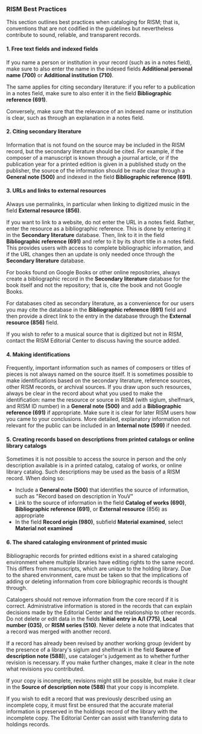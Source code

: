 ### RISM Best Practices

This section outlines best practices when cataloging for RISM; that is, conventions that are not codified in the guidelines but nevertheless contribute to sound, reliable, and transparent records.

#### 1. Free text fields and indexed fields

If you name a person or institution in your record (such as in a notes field), make sure to also enter the name in the indexed fields **Additional personal name (700)** or **Additional institution (710)**.

The same applies for citing secondary literature: if you refer to a publication in a notes field, make sure to also enter it in the field **Bibliographic reference (691)**.  

Conversely, make sure that the relevance of an indexed name or institution is clear, such as through an explanation in a notes field.   

#### 2. Citing secondary literature

Information that is not found on the source may be included in the RISM record, but the secondary literature should be cited. For example, if the composer of a manuscript is known through a journal article, or if the publication year for a printed edition is given in a published study on the publisher, the source of the information should be made clear through a **General note (500)** and indexed in the field **Bibliographic reference (691)**.

#### 3. URLs and links to external resources

Always use permalinks, in particular when linking to digitized music in the field **External resource (856)**.

If you want to link to a website, do not enter the URL in a notes field. Rather, enter the resource as a bibliographic reference. This is done by entering it in the **Secondary literature** database. Then, link to it in the field **Bibliographic reference (691)** and refer to it by its short title in a notes field. This provides users with access to complete bibliographic information, and if the URL changes then an update is only needed once through the **Secondary literature** database.

For books found on Google Books or other online repositories, always create a bibliographic record in the **Secondary literature** database for the book itself and not the repository; that is, cite the book and not Google Books.  

For databases cited as secondary literature, as a convenience for our users you may cite the database in the **Bibliographic reference (691)** field and then provide a direct link to the entry in the database through the **External resource (856)** field.

If you wish to refer to a musical source that is digitized but not in RISM, contact the RISM Editorial Center to discuss having the source added.  

#### 4. Making identifications

Frequently, important information such as names of composers or titles of pieces is not always named on the source itself. It is sometimes possible to make identifications based on the secondary literature, reference sources, other RISM records, or archival sources. If you draw upon such resources, always be clear in the record about what you used to make the identification: name the resource or source in RISM (with siglum, shelfmark, and RISM ID number) in a **General note (500)** and add a **Bibliographic reference (691)** if appropriate. Make sure it is clear for later RISM users how you came to your conclusions. More detailed, explanatory information not relevant for the public can be included in an **Internal note (599)** if needed.

#### 5. Creating records based on descriptions from printed catalogs or online library catalogs

Sometimes it is not possible to access the source in person and the only description available is in a printed catalog, catalog of works, or online library catalog. Such descriptions may be used as the basis of a RISM record. When doing so:  

- Include a **General note (500)** that identifies the source of information, such as "Record based on description in YouV"   
- Link to the source of information in the field **Catalog of works (690)**, **Bibliographic reference (691)**, or **External resource** (856) as appropriate   
- In the field **Record origin (980)**, subfield **Material examined**, select **Material not examined**  

#### 6. The shared cataloging environment of printed music

Bibliographic records for printed editions exist in a shared cataloging environment where multiple libraries have editing rights to the same record. This differs from manuscripts, which are unique to the holding library. Due to the shared environment, care must be taken so that the implications of adding or deleting information from core bibliographic records is thought through.

Catalogers should not remove information from the core record if it is correct. Administrative information is stored in the records that can explain decisions made by the Editorial Center and the relationship to other records. Do not delete or edit data in the fields **Initial entry in A/I (775)**, **Local number (035)**, or **RISM series (510)**. Never delete a note that indicates that a record was merged with another record.

If a record has already been revised by another working group (evident by the presence of a library's siglum and shelfmark in the field **Source of description note (588)**), use cataloger's judgement as to whether further revision is necessary. If you make further changes, make it clear in the note what revisions you contributed.

If your copy is incomplete, revisions might still be possible, but make it clear in the **Source of description note (588)** that your copy is incomplete.

If you wish to edit a record that was previously described using an incomplete copy, it must first be ensured that the accurate material information is preserved in the holdings record of the library with the incomplete copy. The Editorial Center can assist with transferring data to holdings records.
